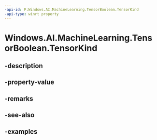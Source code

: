 ```yaml
---
-api-id: P:Windows.AI.MachineLearning.TensorBoolean.TensorKind
-api-type: winrt property
---
```


<!-- Property syntax.
public TensorKind TensorKind { get; }
-->

# Windows.AI.MachineLearning.TensorBoolean.TensorKind

## -description

## -property-value

## -remarks

## -see-also

## -examples

